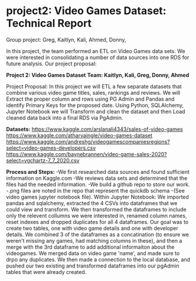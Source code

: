 # project2: Video Games Dataset: Technical Report
Group project: Greg, Kaitlyn, Kali, Ahmed, Donny,

In this project, the team performed an ETL on Video Games data sets. We were interested in consolidating a number of data sources into one RDS for future analysis. Our project proposal:

**Project 2: Video Games Dataset**
**Team: Kaitlyn, Kali, Greg, Donny, Ahmed**

Project Proposal:
In this project we will ETL a few separate datasets that combine various video game titles, sales, rankings and reviews. We will Extract the proper column and rows using PG Admin and Pandas and identify Primary Keys for the proposed date. Using Python, SQLAlchemy, Jupyter Notebook we will Transform and clean the dataset and then Load cleaned data back into a final RDS via PgAdmin.

**Datasets:**
https://www.kaggle.com/arslanali4343/sales-of-video-games
https://www.kaggle.com/atharvaingle/video-games-dataset
https://www.kaggle.com/andreshg/videogamescompaniesregions?select=video-games-developers.csv 
https://www.kaggle.com/baynebrannen/video-game-sales-2020?select=vgchartz-7_7_2020.csv 

**Process and Steps:**
-We first researched data sources and found sufficient information on Kaggle.com
-We reviews data sets and determined that the files had the needed information.
-We build a github repo to store our work.
-.png files are noted in the repo that represent the quickdb schema
-(See video games jupyter notebook file). Within Jupyter Notebook: We imported pandas and sqlalchemy, extracted the 4 CSVs into dataframes that we could view and transform. We then transformed the dataframes to include only the relevent collumns we were interested in, renamed column names, reset indexes and dropped duplicates for all 4 dataframes. Our goal was to create two tables, one with video game details and one with developer details. We combined 3 of the dataframes as a concatination (to ensure we weren't missing any games, had matching columns in these), and then a merge with the 3rd dataframe to add additional informaiton about the videogames. We merged data on video game 'name', and made sure to drpo any duplicates. We then made a connection to the local database, and pushed our two existing and transformed dataframes into our pgAdmin tables that were already created.
